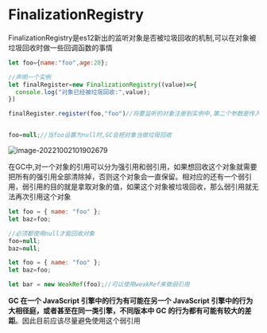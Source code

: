 # FinalizationRegistry

FinalizationRegistry是es12新出的监听对象是否被垃圾回收的机制,可以在对象被垃圾回收时做一些回调函数的事情

```JavaScript
let foo={name:"foo",age:20};

//声明一个实例
let finalRegister=new FinalizationRegistry((value)=>{
  console.log("对象已经被垃圾回收:",value);
})

finalRegister.register(foo,"foo")//将要监听的对象注册到实例中,第二个参数是传入回调函数的参数


foo=null;//当foo设置为null时,GC会把对象当做垃圾回收
```

![image-20221002101902679](C:\Users\35392\AppData\Roaming\Typora\typora-user-images\image-20221002101902679.png)

在GC中,对一个对象的引用可以分为强引用和弱引用，如果想回收这个对象就需要把所有的强引用全部清除掉，否则这个对象会一直保留。相对应的还有一个弱引用，弱引用的目的就是拿取对象的值，如果这个对象被垃圾回收，那么弱引用就无法再次引用这个对象

```JavaScript
let foo = { name: "foo" };
let baz=foo;

//必须都使用null才能回收对象
foo=null;
baz=null;
```

```JavaScript
let foo = { name: "foo" };
let baz=foo;

let bar = new WeakRef(foo);//可以使用weakRef来做弱引用

```

**GC 在一个 JavaScript 引擎中的行为有可能在另一个 JavaScript 引擎中的行为大相径庭，或者甚至在同一类引擎，不同版本中 GC 的行为都有可能有较大的差距**。因此目前应该尽量避免使用这个弱引用



